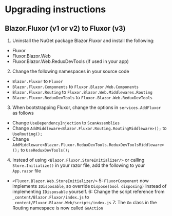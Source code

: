 # Upgrading instructions

## Blazor.Fluxor (v1 or v2) to Fluxor (v3)
1. Uninstall the NuGet package Blazor.Fluxor and install the following:
  * Fluxor
  * Fluxor.Blazor.Web
  * Fluxor.Blazor.Web.ReduxDevTools (if used in your app)
2. Change the following namespaces in your source code
  * `Blazor.Fluxor` to `Fluxor`
  * `Blazor.Fluxor.Components` to `Fluxor.Blazor.Web.Components`
  * `Blazor.Fluxor.Routing` to `Fluxor.Blazor.Web.Middlewares.Routing`
  * `Blazor.Fluxor.ReduxDevTools` to `Fluxor.Blazor.Web.ReduxDevTools`
3. When bootstrapping Fluxor, change the options in `services.AddFluxor` as follows
  * Change `UseDependencyInjection` to `ScanAssemblies`
  * Change `AddMiddleware<Blazor.Fluxor.Routing.RoutingMiddleware>();` to `UseRouting();`
  * Change `AddMiddleware<Blazor.Fluxor.ReduxDevTools.ReduxDevToolsMiddleware>();` to `UseReduxDevTools();`
4. Instead of using `<Blazor.Fluxor.StoreInitializer/>` or calling `Store.Initialize()` in your razor file, add the following to your `App.razor` file
  * `<Fluxor.Blazor.Web.StoreInitializer/>`
5: `FluxorComponent` now implements `IDisposable`, so override `Dispose(bool disposing)` instead of implementing `IDisposable` yourself.
6: Change the script reference from `_content/Blazor.Fluxor/index.js` to `_content/Fluxor.Blazor.Web/scripts/index.js`
7: The `Go` class in the Routing namespace is now called `GoAction`

